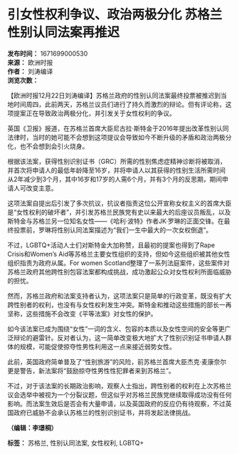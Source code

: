 # 引女性权利争议、政治两极分化 苏格兰性别认同法案再推迟

**发布时间：** 1671699000530  
**来源：** 欧洲时报  
**作者：** 刘涛编译  
**浏览次数：**   

【欧洲时报12月22日刘涛编译】苏格兰政府的性别认同法案最终投票被推迟到当地时间周四，此前两天，苏格兰议员们进行了持久而激烈的辩论。但有评论称，这项提案正在导致政治两极分化，并引发关于女性权利的争议。

英国《卫报》报道，在苏格兰首席大臣尼古拉·斯特金于2016年提出改革性别认同法律时，当时的她可能不会想到这项提议会导致如今不断升级的矛盾和政治两极分化，也不会想到会引火烧身。

根据该法案，获得性别识别证书（GRC）所需的性别焦虑症精神诊断将被取消，并首次将申请人的最低年龄降至16岁，并将申请人以其获得的性别生活所需时间从2年减少到3个月，其中16岁和17岁的人需6个月，并有3个月的反思期，期间申请人可改变主意。

这项法案自提出后引发了多次抗议，抗议者指责这位公开宣称女权主义的首席大臣是“女性权利的破坏者”，并引发苏格兰民族党有史以来最大的后座议员叛乱，以及斯特金与苏格兰另一位知名女性——《哈利·波特》作者JK·罗琳的正面交锋。在最终投票前，罗琳将性别认同法案描述为“我们一生中最大的一次女权倒退”。

不过，LGBTQ+活动人士们对斯特金大加称赞，且最初的提案也得到了Rape Crisis和Women’s Aid等苏格兰主要女性组织的支持，但如今这些组织被其他女性组织指责为政府从属。For women Scotland整理了一系列法庭案件，这些案件对苏格兰政府其他跨性别包容法案都构成挑战，成功激起公众对女性权利所面临威胁的担忧。

然而，苏格兰政府和法案支持者认为，这项法案只是简单的行政变革，既没有扩大跨性别者的权利，也没有与女性权利发生冲突。斯特金和推动这些措施的部长一再坚称，这些措施不会改变《平等法案》对女性的保护。

如今该法案已成为围绕“女性”一词的含义、包容的本质以及女性空间的安全等更广泛辩论的避雷针。反对者认为，这一简单改变极大地扩大了性别识别证书申请人群体的规模，可能促使掠夺性男性利用这一点来接近弱势女性。

此前，英国政府简单普及了“性别旅游”的风险，前苏格兰首席大臣杰克·麦康奈尔更是警告，新法案将“鼓励掠夺性男性性犯罪者来到苏格兰”。

不过，对于该法案的长期政治影响，观察人士指出，跨性别者的权利在上次苏格兰议会选举中被视为一个分裂议题，但这似乎对苏格兰民族党继续取得成功没有任何影响。而法案生效后是否会有大量申请，以及英国政府的反应仍有待观察，不过英国政府已威胁不会承认苏格兰的性别识别证书，并将发起法律挑战。

**（编辑：李璟桐）**

**标签：** 苏格兰, 性别认同法案, 女性权利, LGBTQ+
